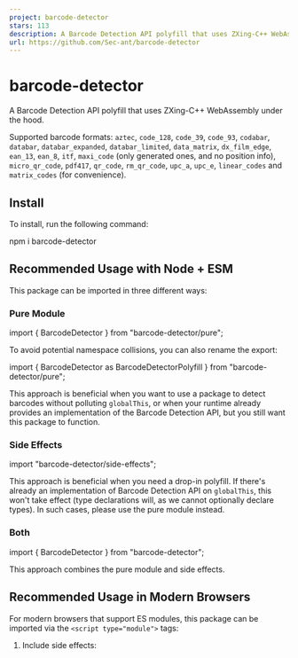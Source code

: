 ```yaml
---
project: barcode-detector
stars: 113
description: A Barcode Detection API polyfill that uses ZXing-C++ WebAssembly under the hood.
url: https://github.com/Sec-ant/barcode-detector
---
```


barcode-detector
================

A Barcode Detection API polyfill that uses ZXing-C++ WebAssembly under the hood.

Supported barcode formats: `aztec`, `code_128`, `code_39`, `code_93`, `codabar`, `databar`, `databar_expanded`, `databar_limited`, `data_matrix`, `dx_film_edge`, `ean_13`, `ean_8`, `itf`, `maxi_code` (only generated ones, and no position info), `micro_qr_code`, `pdf417`, `qr_code`, `rm_qr_code`, `upc_a`, `upc_e`, `linear_codes` and `matrix_codes` (for convenience).

Install
-------

To install, run the following command:

npm i barcode-detector

Recommended Usage with Node + ESM
---------------------------------

This package can be imported in three different ways:

### Pure Module

import { BarcodeDetector } from "barcode-detector/pure";

To avoid potential namespace collisions, you can also rename the export:

import { BarcodeDetector as BarcodeDetectorPolyfill } from "barcode-detector/pure";

This approach is beneficial when you want to use a package to detect barcodes without polluting `globalThis`, or when your runtime already provides an implementation of the Barcode Detection API, but you still want this package to function.

### Side Effects

import "barcode-detector/side-effects";

This approach is beneficial when you need a drop-in polyfill. If there's already an implementation of Barcode Detection API on `globalThis`, this won't take effect (type declarations will, as we cannot optionally declare types). In such cases, please use the pure module instead.

### Both

import { BarcodeDetector } from "barcode-detector";

This approach combines the pure module and side effects.

Recommended Usage in Modern Browsers
------------------------------------

For modern browsers that support ES modules, this package can be imported via the `<script type="module">` tags:

1.  Include side effects:
    
    <!-- register -->
    <script
      type\="module"
      src\="https://fastly.jsdelivr.net/npm/barcode-detector@2/dist/es/side-effects.min.js"
    \></script\>
    
    <!-- use -->
    <script type\="module"\>
      const barcodeDetector \= new BarcodeDetector();
    </script\>
    
2.  Script scoped access:
    
    <script type\="module"\>
      import { BarcodeDetector } from "https://fastly.jsdelivr.net/npm/barcode-detector@2/dist/es/pure.min.js";
      const barcodeDetector \= new BarcodeDetector();
    </script\>
    
3.  With import maps:
    
    <!-- import map -->
    <script type\="importmap"\>
      {
        "imports": {
          "barcode-detector/pure": "https://fastly.jsdelivr.net/npm/barcode-detector@2/dist/es/pure.min.js"
        }
      }
    </script\>
    
    <!-- script scoped access -->
    <script type\="module"\>
      import { BarcodeDetector } from "barcode-detector/pure";
      const barcodeDetector \= new BarcodeDetector();
    </script\>
    

Usage with Legacy Compatibility
-------------------------------

Starting from v1.2, this package supports IIFE and CJS build outputs for use cases that require legacy compatibility.

### IIFE

For legacy browsers that lack support for module type `<script>` tags, or for userscripts, IIFE is the preferred choice. Upon executing the IIFE script, a variable named `BarcodeDetectionAPI` will be registered in the global.

<!-- 
  IIFE pure.js registers:
  window.BarcodeDetectionAPI.BarcodeDetector
  window.BarcodeDetectionAPI.setZXingModuleOverrides
  -->
<script src\="https://fastly.jsdelivr.net/npm/barcode-detector@2/dist/iife/pure.min.js"\></script\>

<!-- 
  IIFE side-effects.js registers:
  window.BarcodeDetector
  window.BarcodeDetectionAPI.setZXingModuleOverrides
  -->
<script src\="https://fastly.jsdelivr.net/npm/barcode-detector@2/dist/iife/side-effects.min.js"\></script\>

<!-- 
  IIFE index.js registers:
  window.BarcodeDetector
  window.BarcodeDetectionAPI.BarcodeDetector
  window.BarcodeDetectionAPI.setZXingModuleOverrides
  -->
<script src\="https://fastly.jsdelivr.net/npm/barcode-detector@2/dist/iife/index.min.js"\></script\>

### CJS

This package can also be consumed as a commonjs package:

1.  Vanilla Javascript:
    
    // src/index.js
    const { BarcodeDetector } \= require("barcode-detector/pure");
    
2.  With Typescript:
    
    // src/index.ts
    import { BarcodeDetector } from "barcode-detector/pure";
    
    `tsconfig.json`:
    
    {
      "compilerOptions": {
        "module": "CommonJS",
        "moduleResolution": "Node",
        "skipLibCheck": true
      },
      "include": \["src"\]
    }
    

`setZXingModuleOverrides`
-------------------------

In addition to `BarcodeDetector`, this package exports another function called `setZXingModuleOverrides`.

This package employs zxing-wasm to enable the core barcode reading functionality. As a result, a `.wasm` binary file is fetched at runtime. The default fetch path for this binary file is:

```
https://fastly.jsdelivr.net/npm/zxing-wasm@<version>/dist/reader/zxing_reader.wasm
```

The `setZXingModuleOverrides` function allows you to govern where the `.wasm` binary is served from, thereby enabling offline use of the package, use within a local network, or within a site having strict CSP rules.

For instance, should you want to inline this `.wasm` file in your build output for offline usage, with the assistance of build tools, you could try:

// src/index.ts
import wasmFile from "../node\_modules/zxing-wasm/dist/reader/zxing\_reader.wasm?url";

import {
  setZXingModuleOverrides,
  BarcodeDetector,
} from "barcode-detector/pure";

setZXingModuleOverrides({
  locateFile: (path, prefix) \=> {
    if (path.endsWith(".wasm")) {
      return wasmFile;
    }
    return prefix + path;
  },
});

const barcodeDetector \= new BarcodeDetector();

// detect barcodes
// ...

Alternatively, the `.wasm` file could be copied to your dist folder to be served from your local server, without incorporating it into the output as an extensive base64 data URL.

It's noteworthy that you'll always want to choose the correct version of the `.wasm` file, so the APIs exported by it are exactly what the js code expects.

For more information on how to use this function, you can check the notes here and discussions here and here.

This function is exported from all the subpaths, including the side effects.

API
---

Please check the spec, MDN doc and Chromium implementation for more information.

Lifecycle Events
----------------

The `BarcodeDetector` provided by this package also extends class `EventTarget` and provides 2 lifecycle events: `load` and `error`. You can use `addEventListener` and `removeEventListener` to register and remove callback hooks on these events.

### `load` Event

The `load` event, which is a `CustomEvent`, will be dispatched on the successful instantiation of ZXing wasm module. For advanced usage, the instantiated module is passed as the `detail` parameter.

import { BarcodeDetector } from "barcode-detector/pure";

const barcodeDetector \= new BarcodeDetector();

barcodeDetector.addEventListener("load", ({ detail }) \=> {
  console.log(detail); // zxing wasm module
});

### `error` Event

The `error` event, which is a `CustomEvent`, will be dispatched if the instantiation of ZXing wasm module is failed. An error is passed as the `detail` parameter.

import { BarcodeDetector } from "barcode-detector/pure";

const barcodeDetector \= new BarcodeDetector();

barcodeDetector.addEventListener("error", ({ detail }) \=> {
  console.log(detail); // an error
});

Example
-------

import { BarcodeDetector } from "barcode-detector/pure";

const barcodeDetector: BarcodeDetector \= new BarcodeDetector({
  formats: \["qr\_code"\],
});

const imageFile \= await fetch(
  "https://api.qrserver.com/v1/create-qr-code/?size=150x150&data=Hello%20world!",
).then((resp) \=> resp.blob());

barcodeDetector.detect(imageFile).then(console.log);

License
-------

The source code in this repository, as well as the build output, except for the parts listed below, is licensed under the MIT license.

Test samples and resources are collected from web-platform-tests/wpt, which is licensed under the 3-Clause BSD license.
